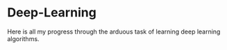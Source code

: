 # Deep-Learning
Here is all my progress through the arduous task of learning deep learning algorithms.
